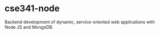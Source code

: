 # cse341-node
Backend development of dynamic, service-oriented web applications with Node JS and MongoDB.
